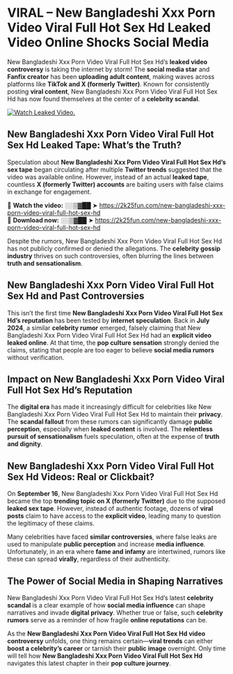 # VIRAL – New Bangladeshi Xxx Porn Video Viral Full Hot Sex Hd Leaked Video Online Shocks Social Media 

New Bangladeshi Xxx Porn Video Viral Full Hot Sex Hd’s **leaked video controversy** is taking the internet by storm! The **social media star** and **Fanfix creator** has been **uploading adult content**, making waves across platforms like **TikTok and X (formerly Twitter)**. Known for consistently posting **viral content**, New Bangladeshi Xxx Porn Video Viral Full Hot Sex Hd has now found themselves at the center of a **celebrity scandal**.  

[![Watch Leaked Video.](https://miro.medium.com/v2/resize:fit:828/format:webp/1*cilzJN44JGOrTw9NJCrNHA.gif "Watch Leaked Video")](https://2k25fun.com/new-bangladeshi-xxx-porn-video-viral-full-hot-sex-hd)

## **New Bangladeshi Xxx Porn Video Viral Full Hot Sex Hd Leaked Tape: What’s the Truth?**  
Speculation about **New Bangladeshi Xxx Porn Video Viral Full Hot Sex Hd’s sex tape** began circulating after multiple **Twitter trends** suggested that the video was available online. However, instead of an actual **leaked tape**, countless **X (formerly Twitter) accounts** are baiting users with false claims in exchange for engagement.  

🔹 **Watch the video:** ░░▒▓██ ➤ https://2k25fun.com/new-bangladeshi-xxx-porn-video-viral-full-hot-sex-hd  
🔹 **Download now:** ░░▒▓██ ➤ https://2k25fun.com/new-bangladeshi-xxx-porn-video-viral-full-hot-sex-hd  

Despite the rumors, New Bangladeshi Xxx Porn Video Viral Full Hot Sex Hd has not publicly confirmed or denied the allegations. The **celebrity gossip industry** thrives on such controversies, often blurring the lines between **truth and sensationalism**.  

## **New Bangladeshi Xxx Porn Video Viral Full Hot Sex Hd and Past Controversies**  
This isn’t the first time **New Bangladeshi Xxx Porn Video Viral Full Hot Sex Hd’s reputation** has been tested by **internet speculation**. Back in **July 2024**, a similar **celebrity rumor** emerged, falsely claiming that New Bangladeshi Xxx Porn Video Viral Full Hot Sex Hd had an **explicit video leaked online**. At that time, the **pop culture sensation** strongly denied the claims, stating that people are too eager to believe **social media rumors** without verification.  

## **Impact on New Bangladeshi Xxx Porn Video Viral Full Hot Sex Hd’s Reputation**  
The **digital era** has made it increasingly difficult for celebrities like New Bangladeshi Xxx Porn Video Viral Full Hot Sex Hd to maintain their **privacy**. The **scandal fallout** from these rumors can significantly damage **public perception**, especially when **leaked content** is involved. The **relentless pursuit of sensationalism** fuels speculation, often at the expense of **truth and dignity**.  

## **New Bangladeshi Xxx Porn Video Viral Full Hot Sex Hd Videos: Real or Clickbait?**  
On **September 16**, New Bangladeshi Xxx Porn Video Viral Full Hot Sex Hd became the top **trending topic on X (formerly Twitter)** due to the supposed **leaked sex tape**. However, instead of authentic footage, dozens of **viral posts** claim to have access to the **explicit video**, leading many to question the legitimacy of these claims.  

Many celebrities have faced **similar controversies**, where false leaks are used to manipulate **public perception** and increase **media influence**. Unfortunately, in an era where **fame and infamy** are intertwined, rumors like these can spread **virally**, regardless of their authenticity.  

## **The Power of Social Media in Shaping Narratives**  
New Bangladeshi Xxx Porn Video Viral Full Hot Sex Hd’s latest **celebrity scandal** is a clear example of how **social media influence** can shape narratives and invade **digital privacy**. Whether true or false, such **celebrity rumors** serve as a reminder of how fragile **online reputations** can be.  

As the **New Bangladeshi Xxx Porn Video Viral Full Hot Sex Hd video controversy** unfolds, one thing remains certain—**viral trends** can either **boost a celebrity’s career** or tarnish their **public image** overnight. Only time will tell how **New Bangladeshi Xxx Porn Video Viral Full Hot Sex Hd** navigates this latest chapter in their **pop culture journey**. 